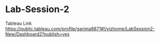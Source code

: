# Lab-Session-2

Tableau Link
https://public.tableau.com/profile/garima8871#!/vizhome/LabSession2-New/Dashboard2?publish=yes
